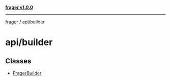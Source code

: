 [**frager v1.0.0**](../../README.md)

***

[frager](../../modules.md) / api/builder

# api/builder

## Classes

- [FragerBuilder](classes/FragerBuilder.md)
